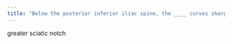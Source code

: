 ```yaml
---
title: "Below the posterior inferior iliac spine, the ____ curves sharply toward the front of the bone"
---
```

greater sciatic notch

